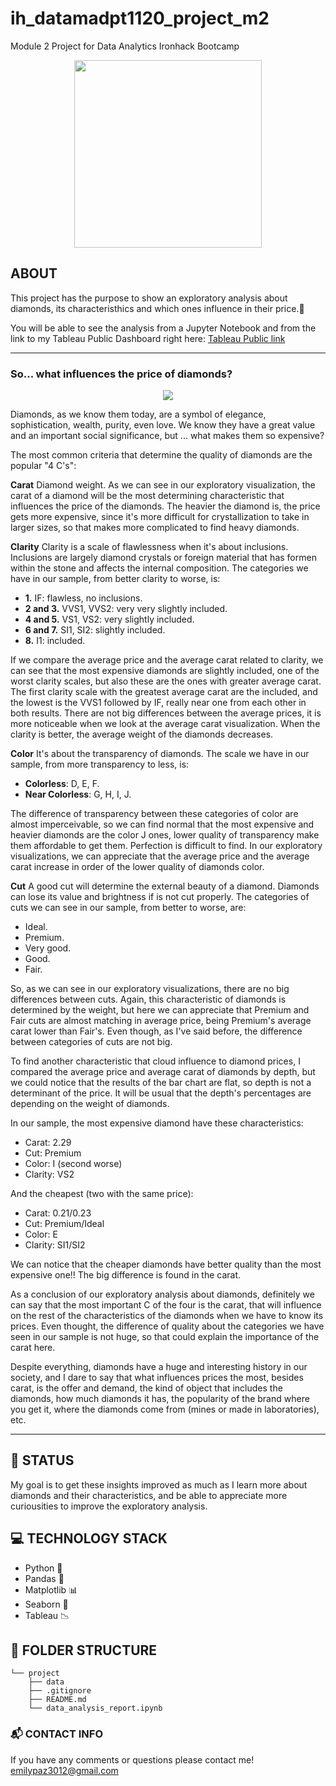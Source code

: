 # ih_datamadpt1120_project_m2
Module 2 Project for Data Analytics Ironhack Bootcamp

<p align="center">
  <img width="300" height="300" src="https://d92mrp7hetgfk.cloudfront.net/images/sites/misc/ironhack/original.jpg?1568082165">
</p>

## **ABOUT**

This project has the purpose to show an exploratory analysis about diamonds, its characteristhics and which ones influence in their price.:gem:

You will be able to see the analysis from a Jupyter Notebook and from the link to my Tableau Public Dashboard right here: [Tableau Public link](https://public.tableau.com/profile/emily.paz#!/vizhome/DashboardProject2IH/Dashboard1)

---

### **So... what influences the price of diamonds?**

<p align="center"><img src="https://cdn.dribbble.com/users/115601/screenshots/1995210/diamond.gif"></p>

Diamonds, as we know them today, are a symbol of elegance, sophistication, wealth, purity, even love. We know they have a great value and an important social significance, but ... what makes them so expensive?

The most common criteria that determine the quality of diamonds are the popular "4 C's":

__Carat__
Diamond weight. As we can see in our exploratory visualization, the carat of a diamond will be the most determining characteristic that influences the price of the diamonds. The heavier the diamond is, the price gets more expensive, since it's more difficult for crystallization to take in larger sizes, so that makes more complicated to find heavy diamonds. 

__Clarity__
Clarity is a scale of flawlessness when it's about inclusions. Inclusions are largely diamond crystals or foreign material that has formen within the stone and affects the internal composition. The categories we have in our sample, from better clarity to worse, is:
- __1.__ IF: flawless, no inclusions.
- __2 and 3.__ VVS1, VVS2: very very slightly included.
- __4 and 5.__ VS1, VS2: very slightly included.
- __6 and 7.__ SI1, SI2: slightly included.
- __8.__ I1: included.

If we compare the average price and the average carat related to clarity, we can see that the most expensive diamonds are slightly included, one of the worst clarity scales, but also these are the ones with greater average carat. The first clarity scale with the greatest average carat are the included, and the lowest is the VVS1 followed by IF, really near one from each other in both results. There are not big differences between the average prices, it is more noticeable when we look at the average carat visualization. When the clarity is better, the average weight of the diamonds decreases. 

__Color__
It's about the transparency of diamonds. The scale we have in our sample, from more transparency to less, is:

- __Colorless__: D, E, F.
- __Near Colorless__: G, H, I, J.

The difference of transparency between these categories of color are almost imperceivable, so we can find normal that the most expensive and heavier diamonds are the color J ones, lower quality of transparency make them affordable to get them. Perfection is difficult to find. In our exploratory visualizations, we can appreciate that the average price and the average carat increase in order of the lower quality of diamonds color. 

__Cut__
A good cut will determine the external beauty of a diamond. Diamonds can lose its value and brightness if is not cut properly. The categories of cuts we can see in our sample, from better to worse, are:
- Ideal.
- Premium.
- Very good.
- Good.
- Fair.

So, as we can see in our exploratory visualizations, there are no big differences between cuts. Again, this characteristic of diamonds is determined by the weight, but here we can appreciate that Premium and Fair cuts are almost matching in average price, being Premium's average carat lower than Fair's. Even though, as I've said before, the difference between categories of cuts are not big.

To find another characteristic that cloud influence to diamond prices, I compared the average price and average carat of diamonds by depth, but we could notice that the results of the bar chart are flat, so depth is not a determinant of the price. It will be usual that the depth's percentages are depending on the weight of diamonds. 

In our sample, the most expensive diamond have these characteristics:
- Carat: 2.29
- Cut: Premium
- Color: I (second worse)
- Clarity: VS2

And the cheapest (two with the same price):
- Carat: 0.21/0.23
- Cut: Premium/Ideal
- Color: E
- Clarity: SI1/SI2

We can notice that the cheaper diamonds have better quality than the most expensive one!! The big difference is found in the carat.

As a conclusion of our exploratory analysis about diamonds, definitely we can say that the most important C of the four is the carat, that will influence on the rest of the characteristics of the diamonds when we have to know its prices. Even thought, the difference of quality about the categories we have seen in our sample is not huge, so that could explain the importance of the carat here.
 
Despite everything, diamonds have a huge and interesting history in our society, and I dare to say that what influences prices the most, besides carat, is the offer and demand, the kind of object that includes the diamonds, how much diamonds it has, the popularity of the brand where you get it, where the diamonds come from (mines or made in laboratories), etc.

---

## :bug: **STATUS**
My goal is to get these insights improved as much as I learn more about diamonds and their characteristics, and be able to appreciate more curiousities to improve the exploratory analysis.

## :computer: **TECHNOLOGY STACK**
- Python :snake:
- Pandas :panda_face: 
- Matplotlib :bar_chart:
- Seaborn :ocean:
- Tableau :chart_with_downwards_trend:

## :open_file_folder: **FOLDER STRUCTURE**
```
└── project
    ├── data
    ├── .gitignore
    ├── README.md
    └── data_analysis_report.ipynb
```
    
### :mailbox_with_mail: CONTACT INFO

If you have any comments or questions please contact me! emilypaz3012@gmail.com
